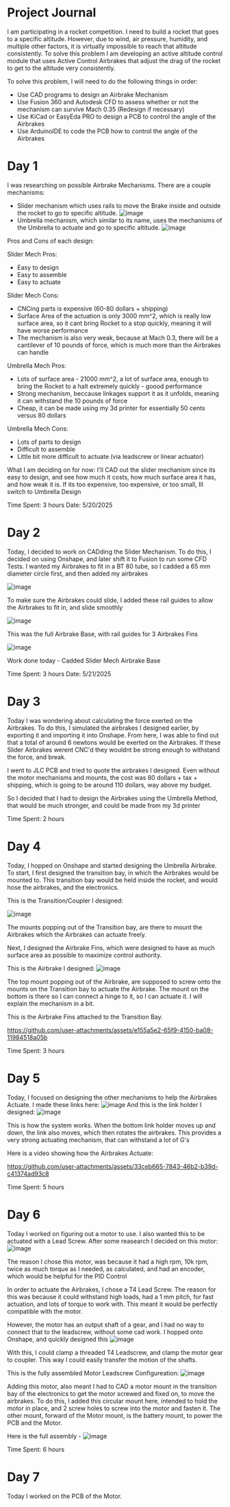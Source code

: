 # Project Journal


I am participating in a rocket competition. I need to build a rocket that goes to a specific altitude. However, due to wind, air pressure, humidity, and multiple other factors, it is virtually impossible to reach that altitude consistently. To solve this problem I am developing an active altitude control module that uses Active Control Airbrakes that adjust the drag of the rocket to get to the altitude very consistently.

To solve this problem, I will need to do the following things in order: 
- Use CAD programs to design an Airbrake Mechanism
- Use Fusion 360 and Autodesk CFD to assess whether or not the mechanism can survive Mach 0.35 (Redesign if necessary)
- Use KiCad or EasyEda PRO to design a PCB to control the angle of the Airbrakes
- Use ArduinoIDE to code the PCB how to control the angle of the Airbrakes

# Day 1

I was researching on possible Airbrake Mechanisms. There are a couple mechanisms:
- Slider mechanism which uses rails to move the Brake inside and outside the rocket to go to specific altitude.
![image](https://github.com/user-attachments/assets/a76cddea-041d-41a5-b93a-1cac99336e28)
- Umbrella mechanism, which similar to its name, uses the mechanisms of the Umbrella to actuate and go to specific altitude.
  ![image](https://github.com/user-attachments/assets/4c020a4d-be4c-4549-be43-ae70a1a7aa50)


Pros and Cons of each design:

Slider Mech Pros: 

- Easy to design
- Easy to assemble
- Easy to actuate

Slider Mech Cons:

- CNCing parts is expensive (60-80 dollars + shipping)
- Surface Area of the actuation is only 3000 mm^2, which is really low surface area, so it cant bring Rocket to a stop quickly, meaning it will have worse performance
- The mechanism is also very weak, because at Mach 0.3, there will be a cantilever of 10 pounds of force, which is much more than the Airbrakes can handle

Umbrella Mech Pros:

- Lots of surface area - 21000 mm^2, a lot of surface area, enough to bring the Rocket to a halt extremely quickly - goood performance
- Strong mechanism, beccause linkages support it as it unfolds, meaning it can withstand the 10 pounds of force
- Cheap, it can be made using my 3d printer for essentially 50 cents versus 80 dollars

Umbrella Mech Cons: 

- Lots of parts to design
- Difficult to assemble
- Little bit more difficult to actuate (via leadscrew or linear actuator)

What I am deciding on for now:
I'll CAD out the slider mechanism since its easy to design, and see how much it costs, how much surface area it has, and how weak it is. If its too expensive, too expensive, or too small, Ill switch to Umbrella Design

Time Spent: 3 hours
Date: 5/20/2025

# Day 2

Today, I decided to work on CADding the Slider Mechanism. 
To do this, I decided on using Onshape, and later shift it to Fusion to run some CFD Tests. 
I wanted my Airbrakes to fit in a BT 80 tube, so I cadded a 65 mm diameter circle first, and then added my airbrakes

![image](https://github.com/user-attachments/assets/79fefaa9-bf95-46bb-ba74-cae272058e6e)

To make sure the Airbrakes could slide, I added these rail guides to allow the Airbrakes to fit in, and slide smoothly

![image](https://github.com/user-attachments/assets/bbca8fa9-8217-4e21-8325-acb3a9810a4c)

This was the full Airbrake Base, with rail guides for 3 Airbrakes Fins

![image](https://github.com/user-attachments/assets/42ef57d8-2f3c-41c8-baf7-cfa88366afa3)

Work done today - Cadded Slider Mech Airbrake Base

Time Spent: 3 hours
Date: 5/21/2025

# Day 3

Today I was wondering about calculating the force exerted on the Airbrakes. To do this, I simulated the airbrakes I designed earlier, by exporting it and importing it into Onshape. From here, I was able to find out that a total of around 6 newtons would be exerted on the Airbrakes. If these Slider Airbrakes werent CNC'd they wouldnt be strong enough to withstand the force, and break. 

I went to JLC PCB and tried to quote the airbrakes I designed. Even without the motor mechanisms and mounts, the cost was 80 dollars + tax + shipping, which is going to be around 110 dollars, way above my budget. 

So I decided that I had to design the Airbrakes using the Umbrella Method, that would be much stronger, and could be made from my 3d printer

Time Spent: 2 hours

# Day 4

Today, I hopped on Onshape and started designing the Umbrella Airbrake. To start, I first designed the transition bay, in which the Airbrakes would be mounted to. This transition bay would be held inside the rocket, and would hose the airbrakes, and the electronics. 

This is the Transition/Coupler I designed: 

![image](https://github.com/user-attachments/assets/68b9ec6f-3e6d-4782-9e6c-3a4d2c1192e2)

The mounts popping out of the Transition bay, are there to mount the Airbrakes which the Airbrakes can actuate freely.

Next, I designed the Airbrake Fins, which were designed to have as much surface area as possible to maximize control authority.

This is the Airbrake I designed: ![image](https://github.com/user-attachments/assets/be1b9bbc-7bda-4d58-af71-237abf3ad8da)

The top mount popping out of the Airbrake, are supposed to screw onto the mounts on the Transition bay to actuate the Airbrake. 
The mount on the bottom is there so I can connect a hinge to it, so I can actuate it. I will explain the mechanism in a bit.

This is the Airbrake Fins attached to the Transition Bay. 

https://github.com/user-attachments/assets/e155a5e2-65f9-4150-ba08-11984518a05b

Time Spent: 3 hours

# Day 5

Today, I focused on designing the other mechanisms to help the Airbrakes Actuate. I made these links here:
![image](https://github.com/user-attachments/assets/eec14abd-7f1d-4682-8fb6-a28223cbc820)
And this is the link holder I designed: ![image](https://github.com/user-attachments/assets/bee97b8c-5376-462f-aff7-c6a59f2cade1)

This is how the system works. When the bottom link holder moves up and down, the link also moves, which then rotates the airbrakes. This provides a very strong actuating mechanism, that can withstand a lot of G's

Here is a video showing how the Airbrakes Actuate: 


https://github.com/user-attachments/assets/33ceb665-7843-46b2-b39d-c41374ad93c8

Time Spent: 5 hours

# Day 6

Today I worked on figuring out a motor to use. I also wanted this to be actuated with a Lead Screw. 
After some reasearch I decided on this motor: 
![image](https://github.com/user-attachments/assets/399e683b-cef4-4ecd-bb38-2c01605c6e67)

The reason I chose this motor, was because it had a high rpm, 10k rpm, twice as much torque as I needed, as calculated, and had an encoder, which would be helpful for the PID Control

In order to actuate the Airbrakes, I chose a T4 Lead Screw. The reason for this was because it could withstand high loads, had a 1 mm pitch, for fast actuation, and lots of torque to work with. This meant it would be perfectly compatible with the motor. 

However, the motor has an output shaft of a gear, and I had no way to connect that to the leadscrew, without some cad work.
I hopped onto Onshape, and quickly designed this ![image](https://github.com/user-attachments/assets/9a257c3d-5ca5-44b2-910d-36e7574811a5)

With this, I could clamp a threaded T4 Leadscrew, and clamp the motor gear to coupler. This way I could easily transfer the motion of the shafts. 

This is the fully assembled Motor Leadscrew Configureation:   ![image](https://github.com/user-attachments/assets/dd486b7a-cdd2-488e-b5ed-2ae1fbf87201)

Adding this motor, also meant I had to CAD a motor mount in the transition bay of the electronics to get the motor screwed and fixed on, to move the airbrakes. 
To do this, I added this circular mount here, intended to hold the motor in place, and 2 screw holes to screw into the motor and fasten it. The other mount, forward of the Motor mount, is the battery mount, to power the PCB and the Motor.

Here is the full assembly - ![image](https://github.com/user-attachments/assets/f1127872-4086-4637-914f-75140e01e7a4)

Time Spent: 6 hours

# Day 7

Today I worked on the PCB of the Motor. 

